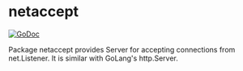 # netaccept

[![GoDoc](https://godoc.org/github.com/goinsane/netaccept?status.svg)](https://godoc.org/github.com/goinsane/netaccept)

Package netaccept provides Server for accepting connections from net.Listener.
It is similar with GoLang's http.Server.
